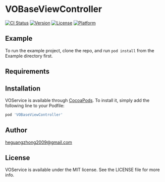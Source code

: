 # VOBaseViewController

[![CI Status](https://img.shields.io/travis/heguangzhong2009@gmail.com/VOService.svg?style=flat)](https://travis-ci.org/heguangzhong2009@gmail.com/VOBaseViewController)
[![Version](https://img.shields.io/cocoapods/v/VOBaseViewController.svg?style=flat)](https://cocoapods.org/pods/VOBaseViewController)
[![License](https://img.shields.io/cocoapods/l/VOBaseViewController.svg?style=flat)](https://cocoapods.org/pods/VOBaseViewController)
[![Platform](https://img.shields.io/cocoapods/p/VOBaseViewController.svg?style=flat)](https://cocoapods.org/pods/VOBaseViewController)

## Example

To run the example project, clone the repo, and run `pod install` from the Example directory first.

## Requirements

## Installation

VOService is available through [CocoaPods](https://cocoapods.org). To install
it, simply add the following line to your Podfile:

```ruby
pod 'VOBaseViewController'
```

## Author

heguangzhong2009@gmail.com

## License

VOService is available under the MIT license. See the LICENSE file for more info.
